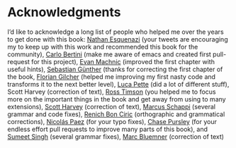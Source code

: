 # Acknowledgments

I’d like to acknowledge a long list of people who helped me over the years to get done with this book:
[Nathan Esquenazi](http://twitter.com/nesquena) (your tweets are encouraging my to keep up with this work and recommended this book for the community), [Carlo Bertini](http://twitter.com/WaYdotNET) (make me aware of emacs and created first pull-request for this project), [Evan Machnic](http://twitter.com/emachnic) (improved the first chapter with useful hints), [Sebastian Günther](http://twitter.com/sebastianguenth) (thanks for correcting the first chapter of the book, [Florian Gilcher](https://twitter.com/Argorak) (helped me improving my first nasty code and transforms it to the next better level), [Luca Pette](https://twitter.com/lucapette) (did a lot of different stuff), Scott Harvey (correction of text), [Ross Timson](https://twitter.com/rosstimson) (you helped me to focus more on the important things in the book and get away from using to many extensions), [Scott Harvey](https://twitter.com/scottharveyco) (correction of text), [Marcus Schappi](https://twitter.com/Schappi) (several grammar and code fixes), [Renich Bon Ciric](https://github.com/renich) (orthographic and grammatical corrections), [Nicolás Paez](http://www.nicopaez.com.ar/) (for your typo fixes), [Chase Pursley](http://www.chasepursley.com/) (for your endless effort pull requests to improve many parts of this book), and [Sumeet Singh](https://twitter.com/ortuna) (several grammar fixes), [Marc Bluemner](http://rocknrollmarc.github.io/) (correction of text)

